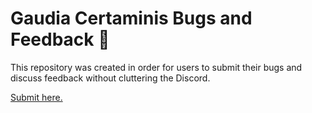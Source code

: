 # Gaudia Certaminis Bugs and Feedback 🐀
This repository was created in order for users to submit their bugs and discuss feedback without cluttering the Discord.

[Submit here.](https://github.com/duke-tylerjone/gc-bugs-and-feedback/issues)
